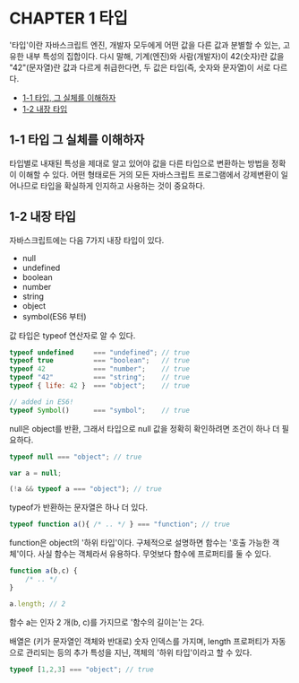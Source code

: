 # CHAPTER 1 타입

'타입'이란 자바스크립트 엔진, 개발자 모두에게 어떤 값을 다른 값과 분별할 수 있는, 고유한 내부 특성의 집합이다. 다시 말해, 기계(엔진)와 사람(개발자)이 42(숫자)란 값을 "42"(문자열)란 값과 다르게 취급한다면, 두 값은 타입(즉, 숫자와 문자열)이 서로 다르다.

* [1-1 타입, 그 실체를 이해하자](#1-1-타입-그-실체를-이해하자)
* [1-2 내장 타입](#1-2-내장-타입)

## 1-1 타입 그 실체를 이해하자

타입별로 내재된 특성을 제대로 알고 있어야 값을 다른 타입으로 변환하는 방법을 정확이 이해할 수 있다. 어떤 형태로든 거의 모든 자바스크립트 프로그램에서 강제변환이 일어나므로 타입을 확실하게 인지하고 사용하는 것이 중요하다.

## 1-2 내장 타입

자바스크립트에는 다음 7가지 내장 타입이 있다.
* null
* undefined
* boolean
* number
* string
* object
* symbol(ES6 부터)

값 타입은 typeof 연산자로 알 수 있다.
```js
typeof undefined     === "undefined"; // true
typeof true          === "boolean";   // true
typeof 42            === "number";    // true
typeof "42"          === "string";    // true
typeof { life: 42 }  === "object";    // true

// added in ES6!
typeof Symbol()      === "symbol";    // true
```

null은 object를 반환, 그래서 타입으로 null 값을 정확히 확인하려면 조건이 하나 더 필요하다.
```js
typeof null === "object"; // true

var a = null;

(!a && typeof a === "object"); // true
```

typeof가 반환하는 문자열은 하나 더 있다.
```js
typeof function a(){ /* .. */ } === "function"; // true
```

function은 object의 '하위 타입'이다. 구체적으로 설명하면 함수는 '호출 가능한 객체'이다.
사실 함수는 객체라서 유용하다. 무엇보다 함수에 프로퍼티를 둘 수 있다.

```js
function a(b,c) {
	/* .. */
}

a.length; // 2
```
함수 a는 인자 2 개(b, c)를 가지므로 '함수의 길이는'는 2다.

배열은 (키가 문자열인 객체와 반대로) 숫자 인덱스를 가지며, length 프로퍼티가 자동으로 관리되는 등의 추가 특성을 지닌, 객체의 '하위 타입'이라고 할 수 있다.

```js
typeof [1,2,3] === "object"; // true
```
